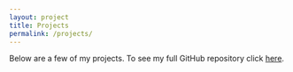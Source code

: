 ```yaml
---
layout: project
title: Projects
permalink: /projects/
---
```


Below are a few of my projects. To see my full GitHub repository click [here](https://github.com/erikcox).
